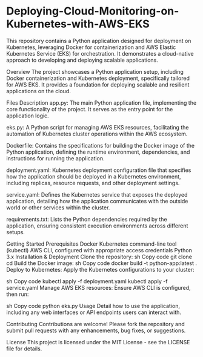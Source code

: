 # Deploying-Cloud-Monitoring-on-Kubernetes-with-AWS-EKS
This repository contains a Python application designed for deployment on Kubernetes, leveraging Docker for containerization and AWS Elastic Kubernetes Service (EKS) for orchestration. It demonstrates a cloud-native approach to developing and deploying scalable applications.

Overview
The project showcases a Python application setup, including Docker containerization and Kubernetes deployment, specifically tailored for AWS EKS. It provides a foundation for deploying scalable and resilient applications on the cloud.

Files Description
app.py: The main Python application file, implementing the core functionality of the project. It serves as the entry point for the application logic.

eks.py: A Python script for managing AWS EKS resources, facilitating the automation of Kubernetes cluster operations within the AWS ecosystem.

Dockerfile: Contains the specifications for building the Docker image of the Python application, defining the runtime environment, dependencies, and instructions for running the application.

deployment.yaml: Kubernetes deployment configuration file that specifies how the application should be deployed in a Kubernetes environment, including replicas, resource requests, and other deployment settings.

service.yaml: Defines the Kubernetes service that exposes the deployed application, detailing how the application communicates with the outside world or other services within the cluster.

requirements.txt: Lists the Python dependencies required by the application, ensuring consistent execution environments across different setups.

Getting Started
Prerequisites
Docker
Kubernetes command-line tool (kubectl)
AWS CLI, configured with appropriate access credentials
Python 3.x
Installation & Deployment
Clone the repository:
sh
Copy code
git clone <repository-url>
cd <repository-name>
Build the Docker image:
sh
Copy code
docker build -t python-app:latest .
Deploy to Kubernetes:
Apply the Kubernetes configurations to your cluster:

sh
Copy code
kubectl apply -f deployment.yaml
kubectl apply -f service.yaml
Manage AWS EKS resources:
Ensure AWS CLI is configured, then run:

sh
Copy code
python eks.py
Usage
Detail how to use the application, including any web interfaces or API endpoints users can interact with.

Contributing
Contributions are welcome! Please fork the repository and submit pull requests with any enhancements, bug fixes, or suggestions.

License
This project is licensed under the MIT License - see the LICENSE file for details.
